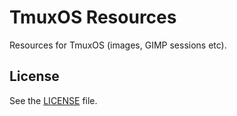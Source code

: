 # TmuxOS Resources
Resources for TmuxOS (images, GIMP sessions etc).

## License
See the [LICENSE](./LICENSE) file.

